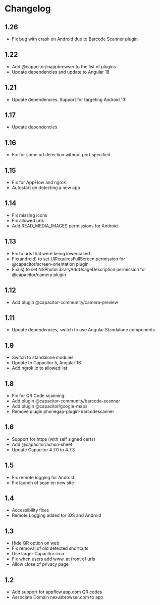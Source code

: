 # Changelog
## 1.26

- Fix bug with crash on Android due to Barcode Scanner plugin

## 1.22

- Add @capacitor/inappbrowser to the list of plugins
- Update dependencies and update to Angular 18

## 1.21

- Update dependencies. Support for targeting Android 13

## 1.17

- Update dependencies

## 1.16

- Fix for some url detection without port specified

## 1.15

- Fix for AppFlow and ngrok
- Autostart on detecting a new app

## 1.14

- Fix missing icons
- Fix allowed urls
- Add READ_MEDIA_IMAGES permissions for Android

## 1.13

- Fix to urls that were being lowercased
- Fix(android) to set UIRequiresFullScreen permission for @capacitor/screen-orientation plugin
- Fix(is) to set NSPhotoLibraryAddUsageDescription permission for @capacitor/camera plugin

## 1.12

- Add plugin @capacitor-community/camera-preview

## 1.11

- Update dependencies, switch to use Angular Standalone components

## 1.9

- Switch to standalone modules
- Update to Capacitor 5, Angular 16
- Add ngrok.io to allowed list

## 1.8

- Fix for QR Code scanning
- Add plugin @capacitor-community/barcode-scanner
- Add plugin @capacitor/google-maps
- Remove plugin phonegap-plugin-barcodescanner

## 1.6

- Support for https (with self signed certs)
- Add @capacitor/action-sheet
- Update Capacitor 4.7.0 to 4.7.3

## 1.5

- Fix remote logging for Android
- Fix launch of scan on new site

## 1.4

- Accessibility fixes
- Remote Logging added for iOS and Android

## 1.3

- Hide QR option on web
- Fix removal of old detected shortcuts
- Use larger Capacitor icon
- Fix when users add www. at front of urls
- Allow close of privacy page

## 1.2

- Add support for appflow.app.com QR codes
- Associate Domain nexusbrowser.com to app
